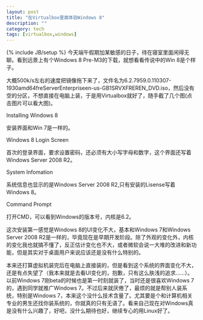 ```yaml
---
layout: post
title: "在Virtualbox里面体验Windows 8"
description: ""
category: tech
tags: [virtualbox,windows]
---
```

{% include JB/setup %}
今天端午假期加某敏感的日子，待在寝室里面闲得无聊。看到远景上有个Windows 8 Pre-M3的下载，就想看看传说中的Win 8是个样子。

大概500k/s左右的速度把镜像拖下来了，文件名为6.2.7959.0.110307-1930amd64freServerEnterpriseen-us-GB1SRVXFREREN_DVD.iso，然后没有空的分区，不想直接在电脑上装，于是用Virtualbox就好了，随手截了几个图(点击图片可以看大图)。

Installing Windows 8

安装界面和Win 7是一样的。

Windows 8 Login Screen

首次的登录界面，要求设置密码，还必须有大小写字母和数字，这个界面还写着Windows Server 2008 R2。

System Infomation

系统信息也显示的是Windows Server 2008 R2,只有安装的Lisense写着Windows 8。

Command Prompt

打开CMD，可以看到Windows的版本号，内核是6.2。

这次安装第一感觉是Windows 8的UI变化不大，基本和Windows 7和Windows Server 2008 R2是一样的，毕竟现在是早期开发阶段。除了外观的变化外，内核的变化我也就搞不懂了，反正估计变化也不大，或者微软会说一大堆的改进和新功能，但是其实对于桌面用户来说应该还是没有什么特别的。

本来还打算虚拟机装完后在电脑上直接装的，但是看到这个系统的界面变化不大，还是有点失望了（我本来就是去看UI变化的，抱歉，只有这么肤浅的追求……）。以前Windows 7刚beta的时候也是第一时刻就装了，当时还是很喜欢Windows 7的，遇到同学就推广Windows 7。不过后来就厌倦了，最烦的就是帮别人装系统，特别是Windows 7，本来这个没什么技术含量了。尤其要是个和计算机相关专业的男生还找你装系统的，你就真的只有无语了。看来自己现在对Windows真是没有什么兴趣了，好吧，没什么期待也好，继续专心的用Linux好了。
